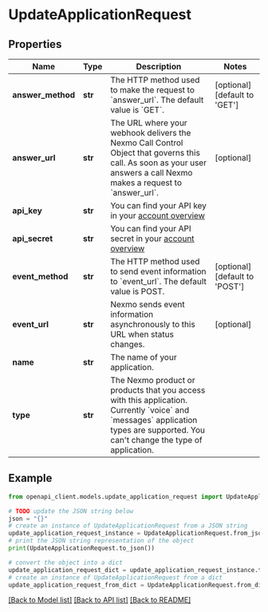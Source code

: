 # UpdateApplicationRequest


## Properties

Name | Type | Description | Notes
------------ | ------------- | ------------- | -------------
**answer_method** | **str** | The HTTP method used to make the request to &#x60;answer_url&#x60;. The default value is &#x60;GET&#x60;. | [optional] [default to 'GET']
**answer_url** | **str** | The URL where your webhook delivers the Nexmo Call Control Object that governs this call. As soon as your user answers a call Nexmo makes a request to &#x60;answer_url&#x60;. | [optional] 
**api_key** | **str** | You can find your API key in your [account overview](https://dashboard.nexmo.com/account-overview) | 
**api_secret** | **str** | You can find your API secret in your [account overview](https://dashboard.nexmo.com/account-overview) | 
**event_method** | **str** | The HTTP method used to send event information to &#x60;event_url&#x60;. The default value is POST. | [optional] [default to 'POST']
**event_url** | **str** | Nexmo sends event information asynchronously to this URL when status changes. | [optional] 
**name** | **str** | The name of your application. | 
**type** | **str** | The Nexmo product or products that you access with this application. Currently &#x60;voice&#x60; and &#x60;messages&#x60; application types are supported. You  can&#39;t change the type of application. | 

## Example

```python
from openapi_client.models.update_application_request import UpdateApplicationRequest

# TODO update the JSON string below
json = "{}"
# create an instance of UpdateApplicationRequest from a JSON string
update_application_request_instance = UpdateApplicationRequest.from_json(json)
# print the JSON string representation of the object
print(UpdateApplicationRequest.to_json())

# convert the object into a dict
update_application_request_dict = update_application_request_instance.to_dict()
# create an instance of UpdateApplicationRequest from a dict
update_application_request_from_dict = UpdateApplicationRequest.from_dict(update_application_request_dict)
```
[[Back to Model list]](../README.md#documentation-for-models) [[Back to API list]](../README.md#documentation-for-api-endpoints) [[Back to README]](../README.md)



